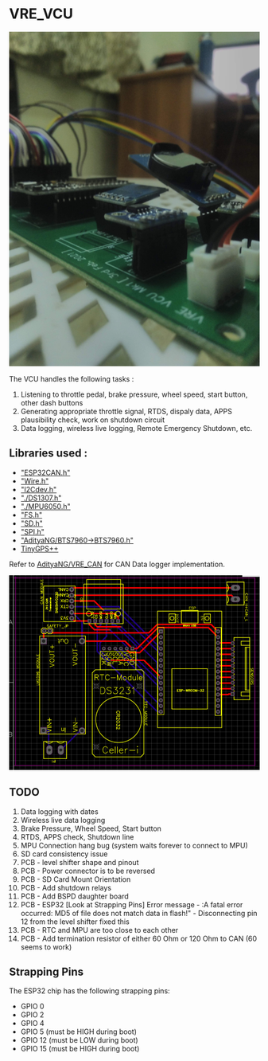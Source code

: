 # VRE_VCU

![Board](img/board.jpg)

The VCU handles the following tasks : 

1. Listening to throttle pedal, brake pressure, wheel speed, start button, other dash buttons
2. Generating appropriate throttle signal, RTDS, dispaly data, APPS plausibility check, work on shutdown circuit
3. Data logging, wireless live logging, Remote Emergency Shutdown, etc. 

## Libraries used :

- ["ESP32CAN.h"](https://www.arduino.cc/reference/en/libraries/can/)
- ["Wire.h"](https://www.arduino.cc/en/reference/wire)
- ["I2Cdev.h"](http://github.com/jrowberg/i2cdevlib)
- ["./DS1307.h"](https://github.com/jrowberg/i2cdevlib/tree/master/Arduino/DS1307)
- ["./MPU6050.h"](https://github.com/jrowberg/i2cdevlib/tree/master/Arduino/MPU6050)
- ["FS.h"](https://github.com/espressif/arduino-esp32/blob/master/libraries/FS/src/FS.h)
- ["SD.h"](https://github.com/espressif/arduino-esp32/blob/master/libraries/SD/src/SD.h)
- ["SPI.h"](https://github.com/espressif/arduino-esp32/tree/master/libraries/SPI)
- ["AdityaNG/BTS7960->BTS7960.h"](https://github.com/AdityaNG/Arduino-BTS7960)
- [TinyGPS++](https://github.com/mikalhart/TinyGPSPlus)

Refer to [AdityaNG/VRE_CAN](https://github.com/AdityaNG/VRE_CAN) for CAN Data logger implementation.

![Banner](img/schem1.png)

## TODO
1. Data logging with dates
2. Wireless live data logging
3. Brake Pressure, Wheel Speed, Start button
4. RTDS, APPS check, Shutdown line
5. MPU Connection hang bug (system waits forever to connect to MPU)
6. SD card consistency issue
7. PCB - level shifter shape and pinout
8. PCB - Power connector is to be reversed
9. PCB - SD Card Mount Orientation
10. PCB - Add shutdown relays
11. PCB - Add BSPD daughter board
12. PCB - ESP32 [Look at Strapping Pins] Error message - :A fatal error occurred: MD5 of file does not match data in flash!" - Disconnecting pin 12 from the level shifter fixed this
13. PCB - RTC and MPU are too close to each other
14. PCB - Add termination resistor of either 60 Ohm or 120 Ohm to CAN (60 seems to work)

## Strapping Pins

The ESP32 chip has the following strapping pins:

- GPIO 0
- GPIO 2
- GPIO 4
- GPIO 5 (must be HIGH during boot)
- GPIO 12 (must be LOW during boot)
- GPIO 15 (must be HIGH during boot)
